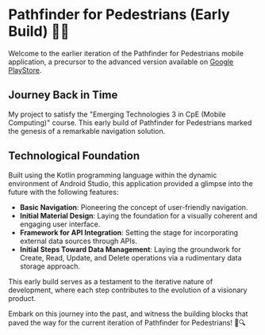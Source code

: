 # Pathfinder for Pedestrians (Early Build) 🚶‍♂️

Welcome to the earlier iteration of the Pathfinder for Pedestrians mobile application, a precursor to the advanced version available on [Google PlayStore](https://play.google.com/store/apps/details?id=com.jovelites.pathfinder).

## Journey Back in Time

My project to satisfy the "Emerging Technologies 3 in CpE (Mobile Computing)" course. This early build of Pathfinder for Pedestrians marked the genesis of a remarkable navigation solution.

## Technological Foundation

Built using the Kotlin programming language within the dynamic environment of Android Studio, this application provided a glimpse into the future with the following features:

- **Basic Navigation**: Pioneering the concept of user-friendly navigation.
- **Initial Material Design**: Laying the foundation for a visually coherent and engaging user interface.
- **Framework for API Integration**: Setting the stage for incorporating external data sources through APIs.
- **Initial Steps Toward Data Management**: Laying the groundwork for Create, Read, Update, and Delete operations via a rudimentary data storage approach.

This early build serves as a testament to the iterative nature of development, where each step contributes to the evolution of a visionary product.

Embark on this journey into the past, and witness the building blocks that paved the way for the current iteration of Pathfinder for Pedestrians! 🚀🔍
